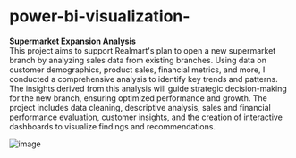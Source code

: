 # power-bi-visualization-

**Supermarket Expansion Analysis** <br>
This project aims to support Realmart's plan to open a new supermarket branch by analyzing sales data from existing branches. Using data on customer demographics, product sales, financial metrics, and more, I conducted a comprehensive analysis to identify key trends and patterns. The insights derived from this analysis will guide strategic decision-making for the new branch, ensuring optimized performance and growth. The project includes data cleaning, descriptive analysis, sales and financial performance evaluation, customer insights, and the creation of interactive dashboards to visualize findings and recommendations.


![image](https://github.com/Gurram-Sowmya/power-bi-visualization-/assets/68685769/5b153004-0d65-43f0-a8b2-13d9c1b16c85)

